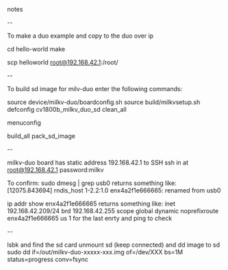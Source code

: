notes

--

To make a duo example and copy to the duo over ip

cd hello-world
make

scp helloworld root@192.168.42.1:/root/

--


To build sd image for milv-duo 
enter the following commands:

source device/milkv-duo/boardconfig.sh
source build/milkvsetup.sh
defconfig cv1800b_milkv_duo_sd
clean_all

menuconfig

build_all
pack_sd_image

--

milkv-duo board has static address 192.168.42.1 to SSH
ssh in at root@192.168.42.1 password:milkv


To confirm:
sudo dmesg | grep usb0
returns something like: [12075.843694] rndis_host 1-2.2:1.0 enx4a2f1e666665: renamed from usb0

ip addr show enx4a2f1e666665
returns something like:     inet 192.168.42.209/24 brd 192.168.42.255 scope global dynamic noprefixroute enx4a2f1e666665
us 1 for the last enrty and ping to check


--


lsbk and find the sd card
unmount sd (keep connected) and dd image to sd
sudo dd if=/out/milkv-duo-xxxxx-xxx.img of=/dev/XXX bs=1M status=progress conv=fsync